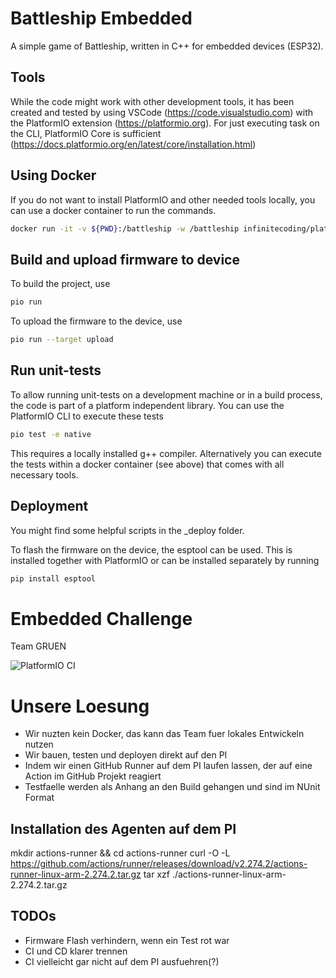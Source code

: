 # Battleship Embedded
A simple game of Battleship, written in C++ for embedded devices (ESP32).

## Tools
While the code might work with other development tools, it has been created and tested by using VSCode (https://code.visualstudio.com) with the PlatformIO extension (https://platformio.org). For just executing task on the CLI, PlatformIO Core is sufficient (https://docs.platformio.org/en/latest/core/installation.html)

## Using Docker 
If you do not want to install PlatformIO and other needed tools locally, you can use a docker container to run the commands.

```bash
docker run -it -v ${PWD}:/battleship -w /battleship infinitecoding/platformio-for-ci bash
```

## Build and upload firmware to device
To build the project, use

```bash
pio run
```

To upload the firmware to the device, use

```bash
pio run --target upload
```

## Run unit-tests
To allow running unit-tests on a development machine or in a build process, the code is part of a platform independent library. You can use the PlatformIO CLI to execute these tests 

```bash
pio test -e native
```
This requires a locally installed g++ compiler. Alternatively you can execute the tests within a docker container (see above) that comes with all necessary tools.

## Deployment
You might find some helpful scripts in the _deploy folder.

To flash the firmware on the device, the esptool can be used. This is installed together with PlatformIO or can be installed separately by running

```bash
pip install esptool
```

# Embedded Challenge
Team GRUEN

![PlatformIO CI](https://github.com/dichternebel/TFSCampEmbeddedChallenge/workflows/PlatformIO%20CI/badge.svg)

# Unsere Loesung

* Wir nuzten kein Docker, das kann das Team fuer lokales Entwickeln nutzen
* Wir bauen, testen und deployen direkt auf den PI
* Indem wir einen GitHub Runner auf dem PI laufen lassen, der auf eine Action im GitHub Projekt reagiert
* Testfaelle werden als Anhang an den Build gehangen und sind im NUnit Format

## Installation des Agenten auf dem PI
mkdir actions-runner && cd actions-runner
curl -O -L https://github.com/actions/runner/releases/download/v2.274.2/actions-runner-linux-arm-2.274.2.tar.gz
tar xzf ./actions-runner-linux-arm-2.274.2.tar.gz

## TODOs
* Firmware Flash verhindern, wenn ein Test rot war
* CI und CD klarer trennen
* CI vielleicht gar nicht auf dem PI ausfuehren(?)

